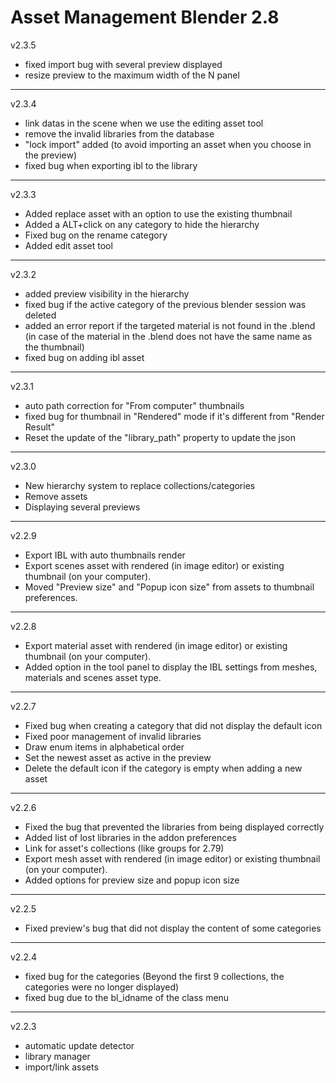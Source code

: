 # Asset Management Blender 2.8
v2.3.5
* fixed import bug with several preview displayed
* resize preview to the maximum width of the N panel
---
v2.3.4
* link datas in the scene when we use the editing asset tool
* remove the invalid libraries from the database
* "lock import" added (to avoid importing an asset when you choose in the preview)
* fixed bug when exporting ibl to the library
---
v2.3.3
* Added replace asset with an option to use the existing thumbnail
* Added a ALT+click on any category to hide the hierarchy
* Fixed bug on the rename category
* Added edit asset tool
---
v2.3.2
* added preview visibility in the hierarchy
* fixed bug if the active category of the previous blender session was deleted
* added an error report if the targeted material is not found in the .blend 
(in case of the material in the .blend does not have the same name as the 
thumbnail)
* fixed bug on adding ibl asset
---
v2.3.1
* auto path correction for "From computer" thumbnails
* fixed bug for thumbnail in "Rendered" mode if it's different from "Render Result"
* Reset the update of the "library_path" property to update the json
---
v2.3.0
* New hierarchy system to replace collections/categories
* Remove assets
* Displaying several previews
---
v2.2.9
* Export IBL with auto thumbnails render
* Export scenes asset with rendered (in image editor) or existing thumbnail 
(on your computer).
* Moved "Preview size" and "Popup icon size" from assets to thumbnail 
preferences.
---
v2.2.8
* Export material asset with rendered (in image editor) or existing thumbnail 
(on your computer).
* Added option in the tool panel to display the IBL settings from meshes, 
materials and scenes asset type.
---
v2.2.7
* Fixed bug when creating a category that did not display the default icon
* Fixed poor management of invalid libraries
* Draw enum items in alphabetical order
* Set the newest asset as active in the preview
* Delete the default icon if the category is empty when adding a new
 asset
 ---
v2.2.6
* Fixed the bug that prevented the libraries from being displayed correctly 
* Added list of lost libraries in the addon preferences
* Link for asset's collections (like groups for 2.79)
* Export mesh asset with rendered (in image editor) or existing thumbnail 
(on your computer).
* Added options for preview size and popup icon size
---
v2.2.5
* Fixed preview's bug that did not display the content of some categories
---
v2.2.4
* fixed bug for the categories (Beyond the first 9 collections, the categories 
were no longer displayed)
* fixed bug due to the bl_idname of the class menu
---
v2.2.3
* automatic update detector
* library manager
* import/link assets
